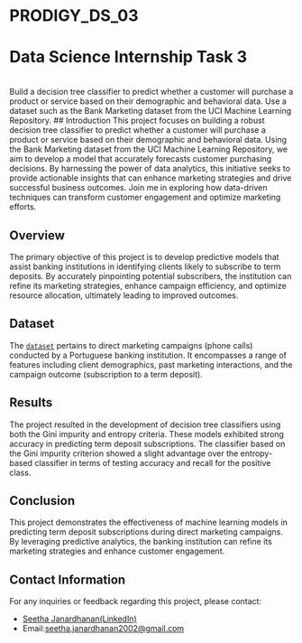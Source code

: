 # PRODIGY_DS_03
# Data Science Internship Task 3
<br>
Build a decision tree classifier to predict whether a customer will purchase a product or service based on their demographic and behavioral data. Use a dataset such as the Bank Marketing dataset from the UCI Machine Learning Repository.
## Introduction
This project focuses on building a robust decision tree classifier to predict whether a customer will purchase a product or service based on their demographic and behavioral data. Using the Bank Marketing dataset from the UCI Machine Learning Repository, we aim to develop a model that accurately forecasts customer purchasing decisions. By harnessing the power of data analytics, this initiative seeks to provide actionable insights that can enhance marketing strategies and drive successful business outcomes. Join me in exploring how data-driven techniques can transform customer engagement and optimize marketing efforts.

## Overview
The primary objective of this project is to develop predictive models that assist banking institutions in identifying clients likely to subscribe to term deposits. By accurately pinpointing potential subscribers, the institution can refine its marketing strategies, enhance campaign efficiency, and optimize resource allocation, ultimately leading to improved outcomes.
## Dataset
The <a href="https://github.com/Seetha-2002/PRODIGY_DS_03/blob/main/bank_data.csv">`dataset`</a> pertains to direct marketing campaigns (phone calls) conducted by a Portuguese banking institution. It encompasses a range of features including client demographics, past marketing interactions, and the campaign outcome (subscription to a term deposit).

## Results
The project resulted in the development of decision tree classifiers using both the Gini impurity and entropy criteria. These models exhibited strong accuracy in predicting term deposit subscriptions. The classifier based on the Gini impurity criterion showed a slight advantage over the entropy-based classifier in terms of testing accuracy and recall for the positive class.

## Conclusion
This project demonstrates the effectiveness of machine learning models in predicting term deposit subscriptions during direct marketing campaigns. By leveraging predictive analytics, the banking institution can refine its marketing strategies and enhance customer engagement.

## Contact Information
For any inquiries or feedback regarding this project, please contact:

- <a href="https://www.linkedin.com/in/seetha-janardhanan-4977a1293/">Seetha Janardhanan(LinkedIn)</a>
- Email:seetha.janardhanan2002@gmail.com
